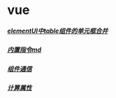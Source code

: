 
# vue

##### [elementUI中table组件的单元框合并](/vue/vueElememtTable.md)
##### [内置指令md](/vue/Vue----内置指令.md)
##### [组件通信](/vue/vue----组件通信.md)
##### [计算属性](/vue/Vue----计算属性.md)
